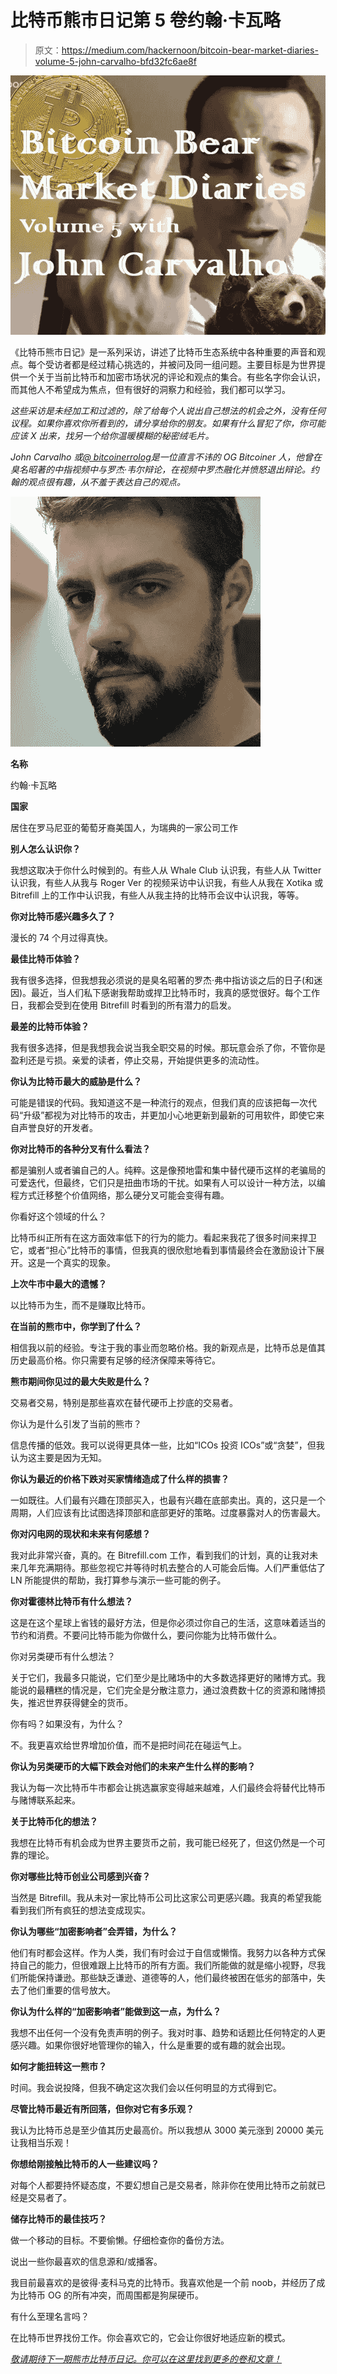 # 比特币熊市日记第 5 卷约翰·卡瓦略

> 原文：<https://medium.com/hackernoon/bitcoin-bear-market-diaries-volume-5-john-carvalho-bfd32fc6ae8f>

![](img/d17f96ee816ae8d99dc3482f8b3cfde5.png)

《比特币熊市日记》是一系列采访，讲述了比特币生态系统中各种重要的声音和观点。每个受访者都是经过精心挑选的，并被问及同一组问题。主要目标是为世界提供一个关于当前比特币和加密市场状况的评论和观点的集合。有些名字你会认识，而其他人不希望成为焦点，但有很好的洞察力和经验，我们都可以学习。

*这些采访是未经加工和过滤的，除了给每个人说出自己想法的机会之外，没有任何议程。如果你喜欢你所看到的，请分享给你的朋友。如果有什么冒犯了你，你可能应该 X 出来，找另一个给你温暖模糊的秘密绒毛片。*

*John Carvalho 或*[*@ bitcoinerrolog*](https://twitter.com/BitcoinErrorLog)*是一位直言不讳的 OG Bitcoiner 人，他曾在臭名昭著的中指视频中与罗杰·韦尔辩论，在视频中罗杰融化并愤怒退出辩论。约翰的观点很有趣，从不羞于表达自己的观点。*

![](img/576a313c14b40357802e7b98eb5f435a.png)

**名称**

约翰·卡瓦略

**国家**

居住在罗马尼亚的葡萄牙裔美国人，为瑞典的一家公司工作

**别人怎么认识你？**

我想这取决于你什么时候到的。有些人从 Whale Club 认识我，有些人从 Twitter 认识我，有些人从我与 Roger Ver 的视频采访中认识我，有些人从我在 Xotika 或 Bitrefill 上的工作中认识我，有些人从我主持的比特币会议中认识我，等等。

**你对比特币感兴趣多久了？**

漫长的 74 个月过得真快。

**最佳比特币体验？**

我有很多选择，但我想我必须说的是臭名昭著的罗杰·弗中指访谈之后的日子(和迷因)。最近，当人们私下感谢我帮助或捍卫比特币时，我真的感觉很好。每个工作日，我都会受到在使用 Bitrefill 时看到的所有潜力的启发。

**最差的比特币体验？**

我有很多选择，但是我想我会说当我全职交易的时候。那玩意会杀了你，不管你是盈利还是亏损。亲爱的读者，停止交易，开始提供更多的流动性。

**你认为比特币最大的威胁是什么？**

可能是错误的代码。我知道这不是一种流行的观点，但我们真的应该把每一次代码“升级”都视为对比特币的攻击，并更加小心地更新到最新的可用软件，即使它来自声誉良好的开发者。

**你对比特币的各种分叉有什么看法？**

都是骗别人或者骗自己的人。纯粹。这是像预地雷和集中替代硬币这样的老骗局的可爱迭代，但最终，它们只是扭曲市场的干扰。如果有人可以设计一种方法，以编程方式迁移整个价值网络，那么硬分叉可能会变得有趣。

你看好这个领域的什么？

比特币纠正所有在这方面效率低下的行为的能力。看起来我花了很多时间来捍卫它，或者“担心”比特币的事情，但我真的很欣慰地看到事情最终会在激励设计下展开。这是一个真实的现象。

**上次牛市中最大的遗憾？**

以比特币为生，而不是赚取比特币。

**在当前的熊市中，你学到了什么？**

相信我以前的经验。专注于我的事业而忽略价格。我的新观点是，比特币总是值其历史最高价格。你只需要有足够的经济保障来等待它。

**熊市期间你见过的最大失败是什么？**

交易者交易，特别是那些喜欢在替代硬币上抄底的交易者。

你认为是什么引发了当前的熊市？

信息传播的低效。我可以说得更具体一些，比如“ICOs 投资 ICOs”或“贪婪”，但我认为这主要是因为无知。

**你认为最近的价格下跌对买家情绪造成了什么样的损害？**

一如既往。人们最有兴趣在顶部买入，也最有兴趣在底部卖出。真的，这只是一个周期，人们应该有比试图选择顶部和底部更好的策略。过度暴露对人的伤害最大。

**你对闪电网的现状和未来有何感想？**

我对此非常兴奋，真的。在 Bitrefill.com 工作，看到我们的计划，真的让我对未来几年充满期待。那些忽视它并等待时机去整合的人可能会后悔。人们严重低估了 LN 所能提供的帮助，我打算参与演示一些可能的例子。

**你对霍德林比特币有什么想法？**

这是在这个星球上省钱的最好方法，但是你必须过你自己的生活，这意味着适当的节约和消费。不要问比特币能为你做什么，要问你能为比特币做什么。

你对另类硬币有什么想法？

关于它们，我最多只能说，它们至少是比赌场中的大多数选择更好的赌博方式。我能说的最糟糕的情况是，它们完全是分散注意力，通过浪费数十亿的资源和赌博损失，推迟世界获得健全的货币。

你有吗？如果没有，为什么？

不。我更喜欢给世界增加价值，而不是把时间花在碰运气上。

**你认为另类硬币的大幅下跌会对他们的未来产生什么样的影响？**

我认为每一次比特币牛市都会让挑选赢家变得越来越难，人们最终会将替代比特币与赌博联系起来。

**关于比特币化的想法？**

我想在比特币有机会成为世界主要货币之前，我可能已经死了，但这仍然是一个可靠的理论。

**你对哪些比特币创业公司感到兴奋？**

当然是 Bitrefill。我从未对一家比特币公司比这家公司更感兴趣。我真的希望我能看到我们所有疯狂的想法变成现实。

**你认为哪些“加密影响者”会弄错，为什么？**

他们有时都会这样。作为人类，我们有时会过于自信或懒惰。我努力以各种方式保持自己的能力，但很难跟上比特币的所有方面。我们所能做的就是缩小视野，尽我们所能保持谦逊。那些缺乏谦逊、道德等的人，他们最终被困在低劣的部落中，失去了他们重要的信号放大。

**你认为什么样的“加密影响者”能做到这一点，为什么？**

我想不出任何一个没有免责声明的例子。我对时事、趋势和话题比任何特定的人更感兴趣。如果你很好地管理你的输入，什么是重要的或有趣的就会出现。

**如何才能扭转这一熊市？**

时间。我会说投降，但我不确定这次我们会以任何明显的方式得到它。

**尽管比特币最近有所回落，但你对它有多乐观？**

我认为比特币总是至少值其历史最高价。所以我想从 3000 美元涨到 20000 美元让我相当乐观！

**你想给刚接触比特币的人一些建议吗？**

对每个人都要持怀疑态度，不要幻想自己是交易者，除非你在使用比特币之前就已经是交易者了。

**储存比特币的最佳技巧？**

做一个移动的目标。不要偷懒。仔细检查你的备份方法。

说出一些你最喜欢的信息源和/或播客。

我目前最喜欢的是彼得·麦科马克的比特币。我喜欢他是一个前 noob，并经历了成为比特币 OG 的所有冲突，而周围都是狗屎硬币。

有什么至理名言吗？

在比特币世界找份工作。你会喜欢它的，它会让你很好地适应新的模式。

[*敬请期待下一期熊市比特币日记。你可以在这里找到更多的卷和文章！*](https://hackernoon.com/@piratebeachbum)